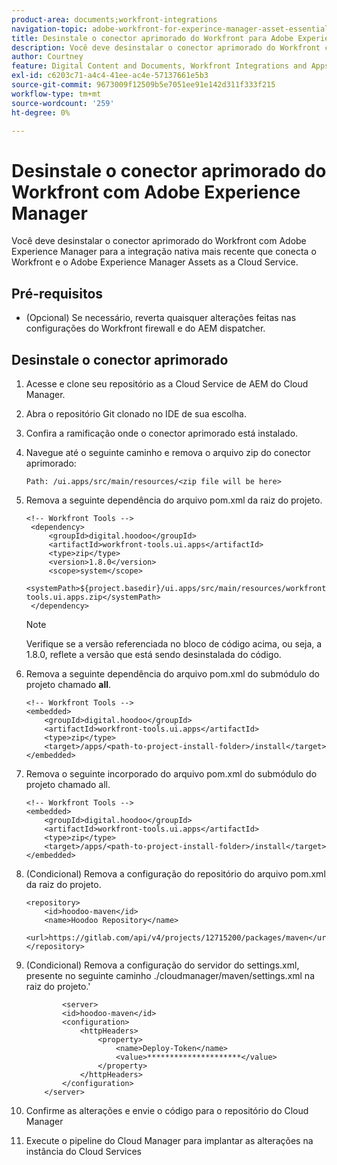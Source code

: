 ```yaml
---
product-area: documents;workfront-integrations
navigation-topic: adobe-workfront-for-experince-manager-asset-essentials
title: Desinstale o conector aprimorado do Workfront para Adobe Experience Manager
description: Você deve desinstalar o conector aprimorado do Workfront com Adobe Experience Manager para a integração nativa mais recente que conecta o Workfront e o Adobe Experience Manager Assets as a Cloud Service.
author: Courtney
feature: Digital Content and Documents, Workfront Integrations and Apps
exl-id: c6203c71-a4c4-41ee-ac4e-57137661e5b3
source-git-commit: 9673009f12509b5e7051ee91e142d311f333f215
workflow-type: tm+mt
source-wordcount: '259'
ht-degree: 0%

---
```


# Desinstale o conector aprimorado do Workfront com Adobe Experience Manager

Você deve desinstalar o conector aprimorado do Workfront com Adobe Experience Manager para a integração nativa mais recente que conecta o Workfront e o Adobe Experience Manager Assets as a Cloud Service.

## Pré-requisitos

* (Opcional) Se necessário, reverta quaisquer alterações feitas nas configurações do Workfront firewall e do AEM dispatcher.

## Desinstale o conector aprimorado

1. Acesse e clone seu repositório as a Cloud Service de AEM do Cloud Manager.

1. Abra o repositório Git clonado no IDE de sua escolha.

1. Confira a ramificação onde o conector aprimorado está instalado.

1. Navegue até o seguinte caminho e remova o arquivo zip do conector aprimorado:

   `Path: /ui.apps/src/main/resources/<zip file will be here>`

1. Remova a seguinte dependência do arquivo pom.xml da raiz do projeto.

   ```
   <!-- Workfront Tools -->
    <dependency>
        <groupId>digital.hoodoo</groupId>
        <artifactId>workfront-tools.ui.apps</artifactId>
        <type>zip</type>
        <version>1.8.0</version>
        <scope>system</scope>
        <systemPath>${project.basedir}/ui.apps/src/main/resources/workfront-tools.ui.apps.zip</systemPath>
    </dependency>
   ```

   >[!NOTE]
   >
   >Verifique se a versão referenciada no bloco de código acima, ou seja, a 1.8.0, reflete a versão que está sendo desinstalada do código.

1. Remova a seguinte dependência do arquivo pom.xml do submódulo do projeto chamado **all**.

   ```
   <!-- Workfront Tools -->
   <embedded>
       <groupId>digital.hoodoo</groupId>
       <artifactId>workfront-tools.ui.apps</artifactId>
       <type>zip</type>
       <target>/apps/<path-to-project-install-folder>/install</target>
   </embedded>
   ```

1. Remova o seguinte incorporado do arquivo pom.xml do submódulo do projeto chamado all.

   ```
   <!-- Workfront Tools -->
   <embedded>
       <groupId>digital.hoodoo</groupId>
       <artifactId>workfront-tools.ui.apps</artifactId>
       <type>zip</type>
       <target>/apps/<path-to-project-install-folder>/install</target>
   </embedded>
   ```

1. (Condicional) Remova a configuração do repositório do arquivo pom.xml da raiz do projeto.


   ```
   <repository>
       <id>hoodoo-maven</id>
       <name>Hoodoo Repository</name>
       <url>https://gitlab.com/api/v4/projects/12715200/packages/maven</url>
   </repository>
   ```

1. (Condicional) Remova a configuração do servidor do settings.xml, presente no seguinte caminho ./cloudmanager/maven/settings.xml na raiz do projeto.&#39;

   ```
           <server>
           <id>hoodoo-maven</id>
           <configuration>
               <httpHeaders>
                   <property>
                       <name>Deploy-Token</name>
                       <value>*********************</value>
                   </property>
               </httpHeaders>
           </configuration>
       </server>
   ```

1. Confirme as alterações e envie o código para o repositório do Cloud Manager

1. Execute o pipeline do Cloud Manager para implantar as alterações na instância do Cloud Services
